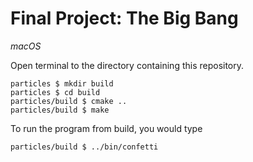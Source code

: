 # Final Project: The Big Bang

*macOS*

Open terminal to the directory containing this repository.

```
particles $ mkdir build
particles $ cd build
particles/build $ cmake ..
particles/build $ make
```

To run the program from build, you would type

```
particles/build $ ../bin/confetti
```
